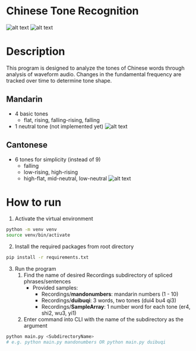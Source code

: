 # Chinese Tone Recognition

![alt text](https://github.com/braydenmsue/chinese-tone-recognition/blob/main/qi3.PNG?raw=true)
![alt text](https://github.com/braydenmsue/chinese-tone-recognition/blob/main/qi3_info.PNG?raw=true)
# Description
This program is designed to analyze the tones of Chinese words through analysis of waveform audio. Changes in the fundamental frequency are tracked over time to determine tone shape.

## Mandarin
 - 4 basic tones
   - flat, rising, falling-rising, falling
 - 1 neutral tone (not implemented yet)
![alt text](https://github.com/braydenmsue/chinese-tone-recognition/blob/main/mand_num_chart.PNG?raw=true)

## Cantonese
 - 6 tones for simplicity (instead of 9)
   - falling 
   - low-rising, high-rising
   - high-flat, mid-neutral, low-neutral
 ![alt text](https://github.com/braydenmsue/chinese-tone-recognition/blob/main/cant_num_chart.PNG?raw=true)

# How to run
1. Activate the virtual environment
```bash
python -m venv venv
source venv/bin/activate
```
2. Install the required packages from root directory
```bash
pip install -r requirements.txt
```
3. Run the program
   1. Find the name of desired Recordings subdirectory of spliced phrases/sentences
      - Provided samples:
        - Recordings/**mandonumbers**: mandarin numbers (1 - 10)
        - Recordings/**duibuqi**: 3 words, two tones (dui4 bu4 qi3) 
        - Recordings/**SampleArray**: 1 number word for each tone (er4, shi2, wu3, yi1)
   2. Enter command into CLI with the name of the subdirectory as the argument
```bash
python main.py <SubdirectoryName>
# e.g. python main.py mandonumbers OR python main.py duibuqi
```